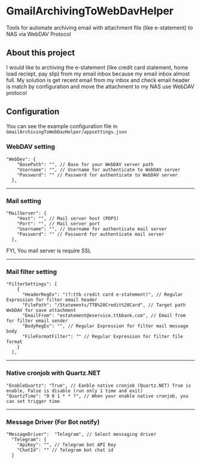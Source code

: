 # GmailArchivingToWebDavHelper
Tools for automate archiving email with attachment file (like e-statement) to NAS via WebDAV Protocol

## About this project
I would like to archiving the e-statement (like credit card statement, home load reciept, pay slip) from my email inbox because my email inbox almost full. My solution is get recent email from my inbox and check email header is match by configuration and move the attachment to my NAS use WebDAV protocol

## Configuration
You can see the example configuration file in `GmailArchivingToWebDavHelper/appsettings.json`

### WebDAV setting
```
"WebDev": {
    "BasePath": "", // Base for your WebDAV server path
    "Username": "", // Username for authenticate to WebDAV server
    "Password": "" // Password for authenticate to WebDAV server
  },
```
---

### Mail setting
```
"MailServer": {
    "Host": "", // Mail server host (POP3)
    "Port": "", // Mail server port
    "Username": "", // Username for authenticate mail server
    "Password": "" // Password for authenticate mail server
  },
```
FYI, You mail server is require SSL

---

### Mail filter setting
```
"FilterSettings": [
    {
      "HeaderRegEx": "(?:ttb credit card e-statement)", // Regular Expression for filter email header
      "FilePath": "/Statements/TTB%20Credit%20Card", // Target path WebDAV for save attachment
      "EmailFrom": "estatement@eservice.ttbbank.com", // Email from for filter email sender
      "BodyRegEx": "", // Regular Expression for filter mail message body
      "FileFormatFilter": "" // Regular Expression for filter file format
    }
  ],
  ```
---
### Native cronjob with Quartz.NET
```
"EnableQuartz": "True", // Eanble native cronjob (Quartz.NET) True is enable, False is disable (run only 1 time and exit)
"QuartzTime": "0 0 1 * * ?", // When your enable native cronjob, you can set trigger time
```

---

### Message Driver (For Bot notify)
```
"MessageDriver":  "Telegram", // Select messaging driver
  "Telegram": {
    "ApiKey": "", // Telegram bot API Key
    "ChatId": "" // Telegram bot chat id
  }
```
